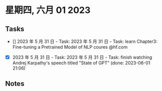 # 星期四, 六月 01 2023

## Tasks

- [] 2023 年 5 月 31 日 - Task: 2023 年 5 月 31 日 - Task: learn Chapter3: Fine-tuning a Pretrained Model of NLP coures @hf.com
- [x] 2023 年 5 月 31 日 - Task: 2023 年 5 月 31 日 - Task: finish watching Andrej Karpathy's speech titled "State of GPT" (done: 2023-06-01 21:06)

## Notes
